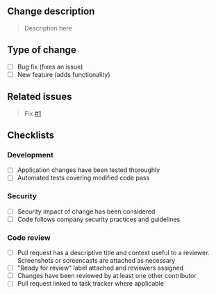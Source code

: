 ## Change description

> Description here

## Type of change
- [ ] Bug fix (fixes an issue)
- [ ] New feature (adds functionality)

## Related issues

> Fix [#1]() 

## Checklists

### Development

- [ ] Application changes have been tested thoroughly
- [ ] Automated tests covering modified code pass

### Security

- [ ] Security impact of change has been considered
- [ ] Code follows company security practices and guidelines

### Code review 

- [ ] Pull request has a descriptive title and context useful to a reviewer. Screenshots or screencasts are attached as necessary
- [ ] "Ready for review" label attached and reviewers assigned
- [ ] Changes have been reviewed by at least one other contributor
- [ ] Pull request linked to task tracker where applicable
